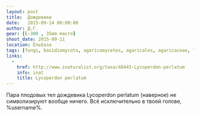 ```yaml
---
layout: post
title:  Дождевики
date:   2015-09-14 00:00:00
author: Д.Г.
gear: [E-300 , 35mm macro]
shoot_date: 2015-09-11
location: Ёльбаза
tags: [fungi, basidiomycota, agaricomycetes, agaricales, agaricaceae, lycoperdon, lycoperdon perlatum]
links:
  -
    href: http://www.inaturalist.org/taxa/48443-Lycoperdon-perlatum
    info: inat
    title: Lycoperdon perlatum
---
```


Пара плодовых тел дождевика Lycoperdon perlatum (наверное) не символизируют вообще ничего. Всё исключительно в твоей голове, %username%.
